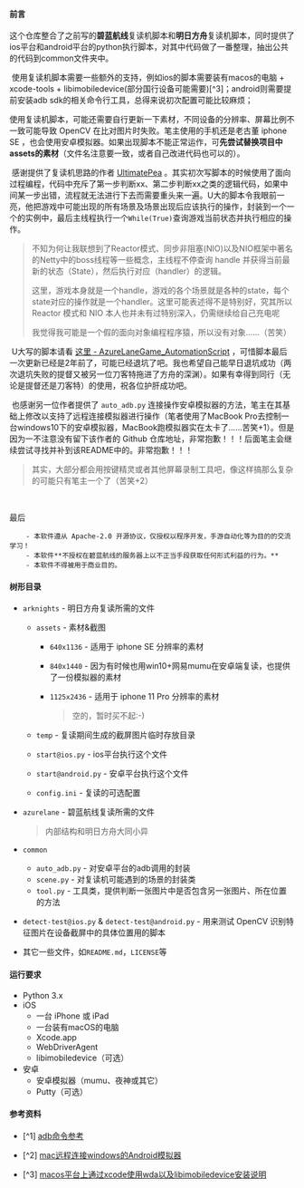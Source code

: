 #### 前言

​        这个仓库整合了之前写的**碧蓝航线**复读机脚本和**明日方舟**复读机脚本，同时提供了ios平台和android平台的python执行脚本，对其中代码做了一番整理，抽出公共的代码到common文件夹中。

​        使用复读机脚本需要一些额外的支持，例如ios的脚本需要装有macos的电脑 + xcode-tools + libimobiledevice(部分国行设备可能需要)[^3]；android则需要提前安装adb sdk的相关命令行工具，总得来说初次配置可能比较麻烦；

​        使用复读机脚本，可能还需要自行更新一下素材，不同设备的分辨率、屏幕比例不一致可能导致 OpenCV 在比对图片时失败。笔主使用的手机还是老古董 iphone SE ，也会使用安卓模拟器。如果出现脚本不能正常运作，可**先尝试替换项目中assets的素材**（文件名注意要一致，或者自己改进代码也可以的）。

​        感谢提供了复读机思路的作者 [UltimatePea](https://github.com/UltimatePea) 。其实初次写脚本的时候使用了面向过程编程，代码中充斥了第一步判断xx、第二步判断xx之类的逻辑代码，如果中间某一步出错，流程就无法进行下去而需要重头来一遍。U大的脚本令我眼前一亮，他把游戏中可能出现的所有场景及场景出现后应该执行的操作，封装到一个一个的实例中，最后主线程执行一个`While(True)`查询游戏当前状态并执行相应的操作。

> 不知为何让我联想到了Reactor模式、同步非阻塞(NIO)以及NIO框架中著名的Netty中的boss线程等一些概念，主线程不停查询 handle 并获得当前最新的状态（State），然后执行对应（handler）的逻辑。
>
> 这里，游戏本身就是一个handle，游戏的各个场景就是各种的state，每个state对应的操作就是一个handler。这里可能表述得不是特别好，究其所以 Reactor 模式和 NIO 本人也并未有过特别深入，仍需继续给自己充电呢
>
> 我觉得我可能是一个假的面向对象编程程序猿，所以没有对象……（苦笑）

​        U大写的脚本请看 [这里 - AzureLaneGame_AutomationScript](https://github.com/UltimatePea/AzureLaneGame_AutomationScript) ，可惜脚本最后一次更新已经是2年前了，可能已经退坑了吧。我也希望自己能早日退坑成功（两次退坑失败的提督又被另一位刀客特拖进了方舟的深渊）。如果有幸得到同行（无论是提督还是刀客特）的使用，祝各位护肝成功吧。

​        也感谢另一位作者提供了 `auto_adb.py` 连接操作安卓模拟器的方法，笔主在其基础上修改以支持了远程连接模拟器进行操作（笔者使用了MacBook Pro去控制一台windows10下的安卓模拟器，MacBook跑模拟器实在太卡了……苦笑+1）。但是因为一不注意没有留下该作者的 Github 仓库地址，非常抱歉！！！后面笔主会继续尝试寻找并补到该README中的。非常抱歉！！！

> 其实，大部分都会用按键精灵或者其他屏幕录制工具吧，像这样搞那么复杂的可能只有笔主一个了（苦笑+2）

​        

最后

		- 本软件遵从 Apache-2.0 开源协议，仅授权以程序开发，手游自动化等为目的的交流学习！
		- 本软件**不授权在碧蓝航线的服务器上以不正当手段获取任何形式利益的行为。**
		- 本软件不得被用于商业目的。



#### 树形目录

- `arknights` - 明日方舟复读所需的文件

  - `assets` - 素材&截图

    - `640x1136` - 适用于 iphone SE 分辨率的素材

    - `840x1440` - 因为有时候也用win10+网易mumu在安卓端复读，也提供了一份模拟器的素材

    - `1125x2436` - 适用于 iphone 11 Pro 分辨率的素材 

      > 空的，暂时买不起:-)

  - `temp` - 复读期间生成的截屏图片临时存放目录

  - `start@ios.py` - ios平台执行这个文件

  - `start@android.py` - 安卓平台执行这个文件

  - `config.ini` - 复读的可选配置

- `azurelane` - 碧蓝航线复读所需的文件

  > 内部结构和明日方舟大同小异

- `common`

  - `auto_adb.py` - 对安卓平台的adb调用的封装
  - `scene.py` - 对复读机可能遇到的场景的封装类
  - `tool.py` - 工具类，提供判断一张图片中是否包含另一张图片、所在位置的方法

- `detect-test@ios.py` & `detect-test@android.py` - 用来测试 OpenCV 识别特征图片在设备截屏中的具体位置用的脚本

- 其它一些文件，如`README.md`，`LICENSE`等



#### 运行要求

- Python 3.x
- iOS
  - 一台 iPhone 或 iPad
  - 一台装有macOS的电脑
  - Xcode.app
  - WebDriverAgent
  - libimobiledevice（可选）
- 安卓
  - 安卓模拟器（mumu、夜神或其它）
  - Putty（可选）



#### 参考资料

- [^1] [adb命令参考](https://www.wanandroid.com/blog/show/2309)

- [^2] [mac远程连接windows的Android模拟器](https://nicoster.github.io/%E8%BF%9C%E7%A8%8B%E8%BF%90%E8%A1%8C-android-%E6%A8%A1%E6%8B%9F%E5%99%A8/)
- [^3] [macos平台上通过xcode使用wda以及libimobiledevice安装说明](https://github.com/wangshub/wechat_jump_game/wiki/Android-和-iOS-操作步骤#二ios-手机操作步骤)